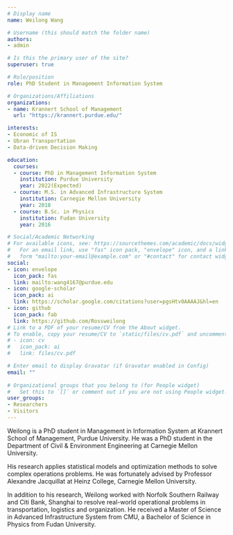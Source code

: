 ```yaml
---
# Display name
name: Weilong Wang

# Username (this should match the folder name)
authors:
- admin

# Is this the primary user of the site?
superuser: true

# Role/position
role: PhD Student in Management Information System

# Organizations/Affiliations
organizations:
- name: Krannert School of Management
  url: "https://krannert.purdue.edu/"

interests:
- Economic of IS
- Ubran Transportation
- Data-driven Decision Making

education:
  courses:
  - course: PhD in Management Information System
    institution: Purdue University
    year: 2022(Expected)
  - course: M.S. in Advanced Infrastructure System
    institution: Carnegie Mellon University
    year: 2018
  - course: B.Sc. in Physics
    institution: Fudan University
    year: 2016

# Social/Academic Networking
# For available icons, see: https://sourcethemes.com/academic/docs/widgets/#icons
#   For an email link, use "fas" icon pack, "envelope" icon, and a link in the
#   form "mailto:your-email@example.com" or "#contact" for contact widget.
social:
- icon: envelope
  icon_pack: fas
  link: mailto:wang4167@purdue.edu
- icon: google-scholar
  icon_pack: ai
  link: https://scholar.google.com/citations?user=pgsHtv0AAAAJ&hl=en
- icon: github
  icon_pack: fab
  link: https://github.com/Rossweilong
# Link to a PDF of your resume/CV from the About widget.
# To enable, copy your resume/CV to `static/files/cv.pdf` and uncomment the lines below.  
# - icon: cv
#   icon_pack: ai
#   link: files/cv.pdf

# Enter email to display Gravatar (if Gravatar enabled in Config)
email: ""
  
# Organizational groups that you belong to (for People widget)
#   Set this to `[]` or comment out if you are not using People widget.  
user_groups:
- Researchers
- Visitors
---
```


Weilong is a PhD student in Management in Information System at Krannert School of Management, Purdue University. He was a PhD student in the Department of Civil & Environment Engineering at Carnegie Mellon University.

His research applies statistical models and optimization methods to solve complex operations problems. He was fortunately advised by Professor Alexandre Jacquillat at Heinz College, Carnegie Mellon University.

In addition to his research, Weilong worked with Norfolk Southern Railway and Citi Bank, Shanghai to resolve real-world operational problems in transportation, logistics and organization. He received a Master of Science in Advanced Infrastructure System from CMU, a Bachelor of Science in Physics from Fudan University.

